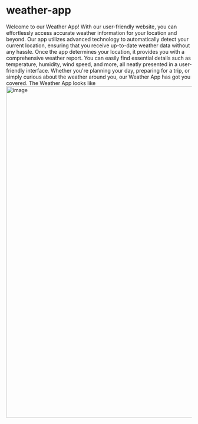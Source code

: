 # weather-app
Welcome to our Weather App! With our user-friendly website, you can effortlessly access accurate weather information for your location and beyond.
Our app utilizes advanced technology to automatically detect your current location, 
ensuring that you receive up-to-date weather data without any hassle.
Once the app determines your location, it provides you with a comprehensive weather report. 
You can easily find essential details such as temperature, humidity, wind speed, and more, all neatly presented in a user-friendly interface. 
Whether you're planning your day, preparing for a trip, or simply curious about the weather around you, our Weather App has got you covered.
The Weather App looks like 
<img width="898" alt="image" src="https://github.com/Grunt-prog/weather-app/assets/86661317/b974d8c1-4254-4f73-8f92-60f40174f523">
